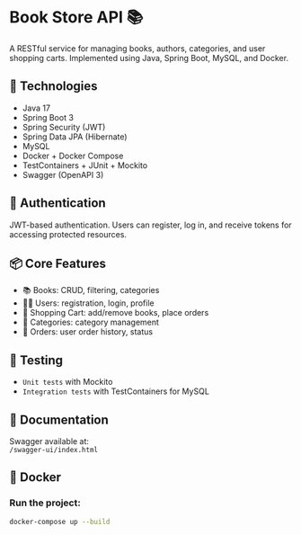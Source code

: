 # Book Store API 📚

A RESTful service for managing books, authors, categories, and user shopping carts. Implemented using Java, Spring Boot, MySQL, and Docker.

## 🚀 Technologies

- Java 17
- Spring Boot 3
- Spring Security (JWT)
- Spring Data JPA (Hibernate)
- MySQL
- Docker + Docker Compose
- TestContainers + JUnit + Mockito
- Swagger (OpenAPI 3)

## 🔐 Authentication

JWT-based authentication. Users can register, log in, and receive tokens for accessing protected resources.

## 📦 Core Features

- 📚 Books: CRUD, filtering, categories
- 🧑‍💼 Users: registration, login, profile
- 🛒 Shopping Cart: add/remove books, place orders
- 📂 Categories: category management
- 📖 Orders: user order history, status

## 🧪 Testing

- `Unit tests` with Mockito
- `Integration tests` with TestContainers for MySQL

## 📄 Documentation

Swagger available at:  
`/swagger-ui/index.html`

## 🐳 Docker

### Run the project:

```bash
docker-compose up --build
